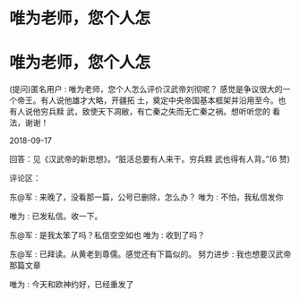 # 唯为老师，您个人怎

# 唯为老师，您个人怎

(提问)匿名用户 : 唯为老师，您个人怎么评价汉武帝刘彻呢？ 感觉是争议很大的一个帝王。有人说他雄才大略，开疆拓 土，奠定中央帝国基本框架并沿用至今。也有人说他穷兵黩 武，致使天下凋敝，有亡秦之失而无亡秦之祸。想听听您的 看法，谢谢！

2018-09-17

回答：见《汉武帝的新思想》。“脏活总要有人来干。穷兵黩 武也得有人背。”(6 赞)

评论区：

东@军 : 来晚了，没看那一篇，公号已删除，怎么办？ 唯为 : 不怕，我私信发你

唯为 : 已发私信。收一下。

东@军 : 是我太笨了吗？私信空空如也 唯为 : 收到了吗？

东@军 : 已拜读。从黄老到尊儒。感觉还有下篇似的。 努力进步 : 我也想要汉武帝那篇文章

唯为 : 今天和欧神约好，已经重发了